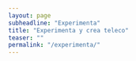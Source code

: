 ```yaml
---
layout: page
subheadline: "Experimenta"
title: "Experimenta y crea teleco"
teaser: ""
permalink: "/experimenta/"
---
```

